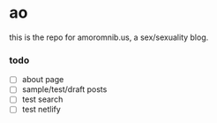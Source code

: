# ao
this is the repo for amoromnib.us, a sex/sexuality blog.

### todo
- [ ] about page
- [ ] sample/test/draft posts
- [ ] test search
- [ ] test netlify
